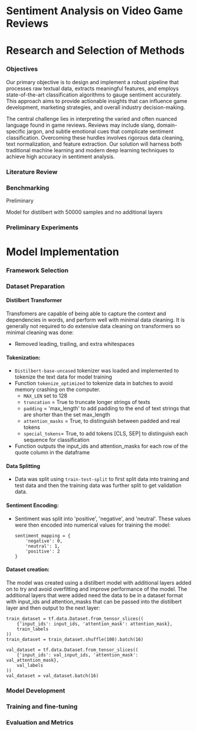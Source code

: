 # Sentiment Analysis on Video Game Reviews

# Research and Selection of Methods
### Objectives
Our primary objective is to design and implement a robust pipeline that processes raw textual data, extracts meaningful features, and employs state-of-the-art classification algorithms to gauge sentiment accurately. This approach aims to provide actionable insights that can influence game development, marketing strategies, and overall industry decision-making.

The central challenge lies in interpreting the varied and often nuanced language found in game reviews. Reviews may include slang, domain-specific jargon, and subtle emotional cues that complicate sentiment classification. Overcoming these hurdles involves rigorous data cleaning, text normalization, and feature extraction. Our solution will harness both traditional machine learning and modern deep learning techniques to achieve high accuracy in sentiment analysis.


### Literature Review
### Benchmarking
Preliminary 

Model for distilbert with 50000 samples and no additional layers
### Preliminary Experiments
# Model Implementation
### Framework Selection
### Dataset Preparation
#### Distilbert Transformer
Transfomers are capable of being able to capture the context and dependencies in words, and perform well with minimal data cleaning. It is generally not required to do extensive data cleaning on transformers so minimal cleaning was done:

- Removed leading, trailing, and extra whitespaces

#### Tokenization:

- `Distilbert-base-uncased` tokenizer was loaded and implemented to tokenize the text data for model training
- Function `tokenize_optimized` to tokenize data in batches to avoid memory crashing on the computer.
  - `MAX_LEN` set to 128
  - `truncation` = True to truncate longer strings of texts
  - `padding` = 'max_length' to add padding to the end of text strings that are shorter than the set max_length
  - `attention_masks` = True, to distinguish between padded and real tokens
  - `special_tokens`= True, to add tokens [CLS, SEP] to distinguish each sequence for classification
- Function outputs the input_ids and attention_masks for each row of the quote column in the dataframe

#### Data Splitting

- Data was split using `train-test-split` to first split data into training and test data and then the training data was further split to get validation data.

#### Sentiment Encoding:

- Sentiment was split into 'positive', 'negative', and 'neutral'. These values were then encoded into numerical values for training the model:

  ```
  sentiment_mapping = {
      'negative': 0,
      'neutral': 1,
      'positive': 2
  }
  ```



#### Dataset creation:

The model was created using a distilbert model with additional layers added on to try and avoid overfitting and improve performance of the model. The additional layers that were added need the data to be in a dataset format with input_ids and attention_masks that can be passed into the distilbert layer and then output to the next layer:

```
train_dataset = tf.data.Dataset.from_tensor_slices((
    {'input_ids': input_ids, 'attention_mask': attention_mask},
    train_labels
))
train_dataset = train_dataset.shuffle(100).batch(16)
```

```
val_dataset = tf.data.Dataset.from_tensor_slices((
    {'input_ids': val_input_ids, 'attention_mask': val_attention_mask},
    val_labels
))
val_dataset = val_dataset.batch(16)
```


### Model Development
### Training and fine-tuning
### Evaluation and Metrics
